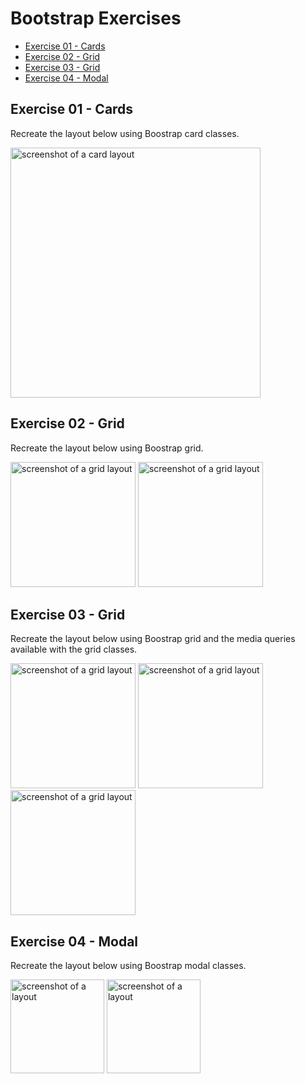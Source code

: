# Bootstrap Exercises

- [Exercise 01 - Cards](#ex01)
- [Exercise 02 - Grid](#ex02)
- [Exercise 03 - Grid](#ex03)
- [Exercise 04 - Modal](#ex04)

## <a id="ex01"></a> Exercise 01 - Cards

Recreate the layout below using Boostrap card classes.

<img src="../_assets/bootstrap-exercises/bootstrap-ex01-cards.png" height=400 alt="screenshot of a card layout">

## <a id="ex02"></a> Exercise 02 - Grid

Recreate the layout below using Boostrap grid.

<img src="../_assets/bootstrap-exercises/bootstrap-ex02-grid-01.png" height=200 alt="screenshot of a grid layout">
<img src="../_assets/bootstrap-exercises/bootstrap-ex02-grid-02.png" height=200 alt="screenshot of a grid layout">

## <a id="ex03"></a> Exercise 03 - Grid

Recreate the layout below using Boostrap grid and the media queries available with the grid classes.

<img src="../_assets/bootstrap-exercises/bootstrap-ex03-grid-01.png" height=200 alt="screenshot of a grid layout">
<img src="../_assets/bootstrap-exercises/bootstrap-ex03-grid-02.png" height=200 alt="screenshot of a grid layout">
<img src="../_assets/bootstrap-exercises/bootstrap-ex03-grid-03.png" height=200 alt="screenshot of a grid layout">

## <a id="ex04"></a> Exercise 04 - Modal

Recreate the layout below using Boostrap modal classes.

<img src="../_assets/bootstrap-exercises/bootstrap-ex04-modal-01.png" height=150 alt="screenshot of a layout">
<img src="../_assets/bootstrap-exercises/bootstrap-ex04-modal-02.png" height=150 alt="screenshot of a layout">
